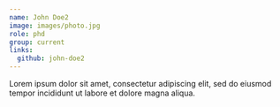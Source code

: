 ```yaml
---
name: John Doe2
image: images/photo.jpg
role: phd
group: current
links:
  github: john-doe2
---
```


Lorem ipsum dolor sit amet, consectetur adipiscing elit, sed do eiusmod tempor incididunt ut labore et dolore magna aliqua.
